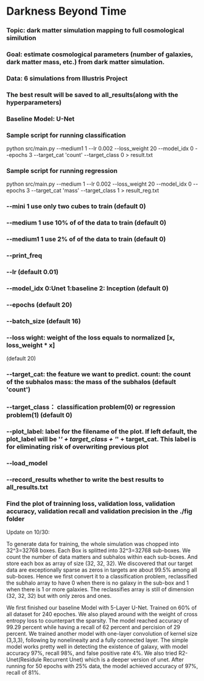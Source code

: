 # Darkness Beyond Time 

### Topic: dark matter simulation mapping to full cosmological similution 

### Goal: estimate cosmological parameters (number of galaxies, dark matter mass, etc.) from dark matter simulation.

### Data: 6 simulations from Illustris Project

### The best result will be saved to all_results(along with the hyperparameters)

### Baseline Model: U-Net

### Sample script for running classification
python src/main.py --medium1 1 --lr 0.002 --loss_weight 20 --model_idx 0 --epochs 3 --target_cat 'count' --target_class 0 > result.txt
### Sample script for running regression
python src/main.py --medium 1 --lr 0.002 --loss_weight 20 --model_idx 0 --epochs 3 --target_cat 'mass' --target_class 1 > result_reg.txt



### --mini  1 use only two cubes to train  (default 0)
### --medium 1 use 10% of of the data to train  (default 0)
### --medium1 1 use 2% of of the data to train  (default 0)
### --print_freq 
### --lr  (default 0.01)
### --model_idx 0:Unet  1:baseline  2: Inception   (default 0)
### --epochs  (default 20)
### --batch_size  (default 16)
### --loss wight: weight of the loss equals to normalized [x, loss_weight * x]
(default 20)
### --target_cat: the feature we want to predict. count: the count of the subhalos mass: the mass of the subhalos   (default 'count')
### --target_class：  classification problem(0) or regression problem(1)   (default 0)
### --plot_label:  label for the filename of the plot. If left default, the plot_label will be '_' + target_class + '_' + target_cat. This label is for eliminating risk of overwriting previous plot 
### --load_model 
### --record_results whether to write the best results to all_results.txt

### Find the plot of trainning loss, validation loss, validation accuracy, validation recall and validation precision in the ./fig folder

Update on 10/30:

To generate data for training, the whole simulation was chopped into 32^3=32768 boxes. Each Box is splitted into 32^3=32768 sub-boxes. We count the number of data matters and subhalos within each sub-boxes. And store each box as array of size (32, 32, 32). We discovered that our target data are exceptionally sparse as zeros in targets are about 99.5% among all sub-boxes. Hence we first convert it to a classification problem, reclassified the subhalo array to have 0 when there is no galaxy in the sub-box and 1 when there is 1 or more galaxies. The reclassifies array is still of dimension (32, 32, 32) but with only zeros and ones. 

We first finished our baseline Model with 5-Layer U-Net. Trained on 60% of all dataset for 240 epoches. We also played around with the weight of cross entropy loss to counterpart the sparsity. The model reached accuracy of 99.29 percent while having a recall of 62 percent and percision of 29 percent. We trained another model with one-layer convolution of kernel size (3,3,3), following by nonelineaity and a fully connected layer. The simple model works pretty well in detecting the existence of galaxy, with model accuracy 97%, recall 98%, and false positive rate 4%. We also tried R2-Unet(Residule Recurrent Unet) which is a deeper version of unet. After running for 50 epochs with 25% data, the model achieved accuracy of 97%, recall of 81%. 
